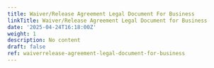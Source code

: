 ```yaml
---
title: Waiver/Release Agreement Legal Document For Business
linkTitle: Waiver/Release Agreement Legal Document for Business
date: '2025-04-24T16:18:00Z'
weight: 1
description: No content
draft: false
ref: waiverrelease-agreement-legal-document-for-business
---
```


